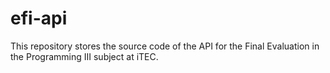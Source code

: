 # efi-api
This repository stores the source code of the API for the Final Evaluation in the Programming III subject at iTEC.
